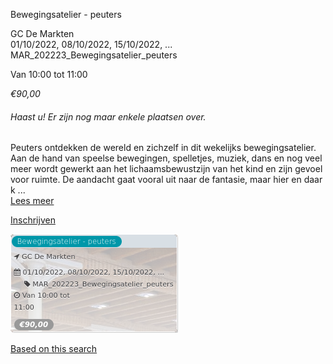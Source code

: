 Bewegingsatelier - peuters

GC De Markten  
01/10/2022, 08/10/2022, 15/10/2022, ... MAR\_202223\_Bewegingsatelier\_peuters  

Van 10:00 tot 11:00

*€90,00*

  

###### *Haast u! Er zijn nog maar enkele plaatsen over.*

  

Peuters ontdekken de wereld en zichzelf in dit wekelijks bewegingsatelier. Aan de hand van speelse bewegingen, spelletjes, muziek, dans en nog veel meer wordt gewerkt aan het lichaamsbewustzijn van het kind en zijn gevoel voor ruimte. De aandacht gaat vooral uit naar de fantasie, maar hier en daar k ...  
[Lees meer](https://tickets.vgc.be/activity/subscribe/MAR_202223_Bewegingsatelier_peuters)

[Inschrijven](https://tickets.vgc.be/activity/subscribe/MAR_202223_Bewegingsatelier_peuters)

![](80214.png)

[Based on this search](https://tickets.vgc.be/activity/index?&vrijeplaatsen=1&Age%5B%5D=4%2C6&entity=244)